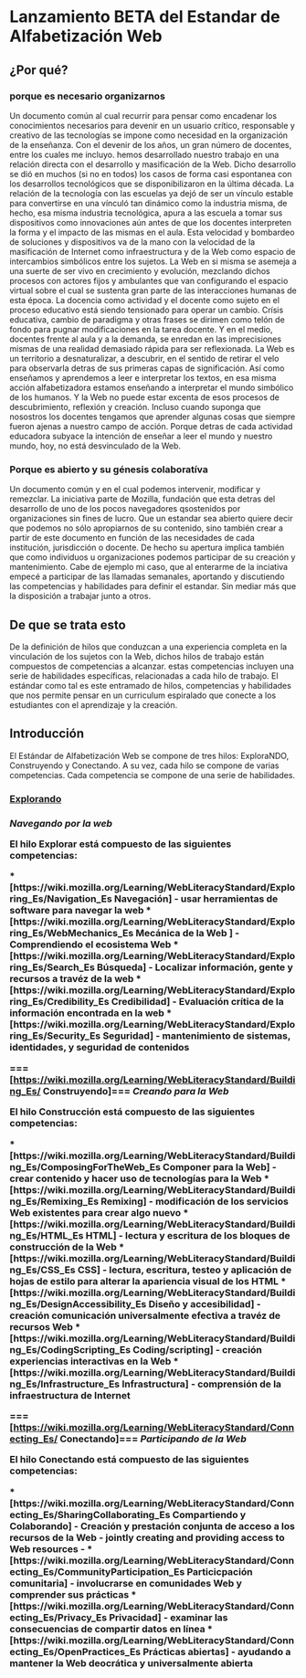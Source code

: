 # Lanzamiento BETA del Estandar de Alfabetización Web
## ¿Por qué?
### porque es necesario organizarnos
Un documento común al cual recurrir para pensar como encadenar los conocimientos necesarios para devenir en un usuario crítico, responsable y creativo de las tecnologías se impone como necesidad en la organización de la enseñanza. Con el devenir de los años, un gran número de docentes, entre los cuales me incluyo. hemos desarrollado nuestro trabajo en una relación directa con el desarrollo y masificación de la Web.
Dicho desarrollo se dió en muchos (si no en todos) los casos de forma casi espontanea con los desarrollos tecnológicos que se disponibilizaron en la última década.
La relación de la tecnología con las escuelas ya dejó de ser un vínculo estable para convertirse en una vínculó tan dinámico como la industria misma, de hecho, esa misma industria tecnológica, apura a las escuela a tomar sus dispositivos como innovaciones aún antes de que los docentes interpreten la forma y el impacto de las mismas en el aula.
Esta velocidad y bombardeo de soluciones y dispositivos va de la mano con la velocidad de la masificación de Internet como infraestructura y de la Web como espacio de intercambios simbólicos entre los sujetos.
La Web en si misma se asemeja a una suerte de ser vivo en crecimiento y evolución, mezclando dichos procesos con actores fijos y ambulantes que van configurando el espacio virtual sobre el cual se sustenta gran parte de las interacciones humanas de esta época.
La docencia como actividad y el docente como sujeto en el proceso educativo está siendo tensionado para operar un cambio. Crísis educativa, cambio de paradigma y otras frases se dirimen como telón de fondo para pugnar modificaciones en la tarea docente. Y en el medio, docentes frente al aula y a la demanda, se enredan en las imprecisiones mismas de una realidad demasiado rápida para ser reflexionada.
La Web es un territorio a desnaturalizar, a descubrir, en el sentido de retirar el velo para observarla detras de sus primeras capas de significación. Así como enseñamos y aprendemos a leer e interpretar los textos, en esa misma acción alfabetizadora estamos enseñando a interpretar el mundo simbólico de los humanos. Y la Web no puede estar excenta de esos procesos de descubrimiento, reflexión y creación. Incluso cuando suponga que nosostros los docentes tengamos que aprender algunas cosas que siempre fueron ajenas a nuestro campo de acción. Porque detras de cada actividad educadora subyace la intención de enseñar a leer el mundo y nuestro mundo, hoy, no está desvinculado de la Web.

### Porque es abierto y su génesis colaboratíva
Un documento común y en el cual podemos intervenir, modificar y remezclar. La iniciativa parte de Mozilla, fundación que esta detras del desarrollo de uno de los pocos navegadores qsostenidos por organizaciones sin fines de lucro. Que un estandar sea abierto quiere decir que podemos no sólo apropiarnos de su contenido, sino también crear a partir de este documento en función de las necesidades de cada institución, jurisdicción o docente. De hecho su apertura implica también que como individuos u organizaciones podemos participar de su creación y mantenimiento.
Cabe de ejemplo mi caso, que al enterarme de la inciativa empecé a participar de las llamadas semanales, aportando y discutiendo las competencias y habilidades para definir el estandar. Sin mediar más que la disposición a trabajar junto a otros.

## De que se trata esto

De la definición de hilos que conduzcan a una experiencia completa en la vinculación de los sujetos con la Web, dichos hilos de trabajo están compuestos de competencias a alcanzar. estas competencias incluyen una serie de habilidades específicas, relacionadas a cada hilo de trabajo. El estándar como tal es este entramado de hilos, competencias y habilidades que nos permite pensar en un curriculum espiralado que conecte a los estudiantes con el aprendizaje y la creación.

<h2>Introducción</h2>

El Estándar de Alfabetización Web se compone de tres hilos: ExploraNDO, Construyendo y Conectando. A su vez, cada hilo se compone de varias competencias. Cada competencia se compone de una serie de habilidades.

<h3><a href="https://wiki.mozilla.org/Learning/WebLiteracyStandard/Exploring_Es/"> Explorando</a><h3>
<em>Navegando por la web</em>
<p>El hilo Explorar está compuesto de las siguientes competencias:</p>
* <strong>[https://wiki.mozilla.org/Learning/WebLiteracyStandard/Exploring_Es/Navigation_Es Navegación]</strong> - usar herramientas de software para navegar la web
* <strong>[https://wiki.mozilla.org/Learning/WebLiteracyStandard/Exploring_Es/WebMechanics_Es Mecánica de la Web ]</strong> - Comprendiendo el ecosistema Web
* <strong>[https://wiki.mozilla.org/Learning/WebLiteracyStandard/Exploring_Es/Search_Es Búsqueda]</strong> - Localizar información, gente y recursos a travéz de la web
* <strong>[https://wiki.mozilla.org/Learning/WebLiteracyStandard/Exploring_Es/Credibility_Es Credibilidad]</strong> - Evaluación crítica de la información encontrada en la web
* <strong>[https://wiki.mozilla.org/Learning/WebLiteracyStandard/Exploring_Es/Security_Es Seguridad]</strong> - mantenimiento de sistemas, identidades, y seguridad de contenidos

<br />

===[https://wiki.mozilla.org/Learning/WebLiteracyStandard/Building_Es/ Construyendo]===
<em>Creando para la Web</em>
<p>El hilo Construcción está compuesto de las siguientes competencias:</p>
* <strong>[https://wiki.mozilla.org/Learning/WebLiteracyStandard/Building_Es/ComposingForTheWeb_Es Componer para la Web]</strong> - crear contenido y hacer uso de tecnologías para la Web
* <strong>[https://wiki.mozilla.org/Learning/WebLiteracyStandard/Building_Es/Remixing_Es Remixing]</strong> - modificación de los servicios Web existentes para crear algo nuevo
* <strong>[https://wiki.mozilla.org/Learning/WebLiteracyStandard/Building_Es/HTML_Es HTML]</strong> - lectura y escritura de los bloques de construcción de la Web
* <strong>[https://wiki.mozilla.org/Learning/WebLiteracyStandard/Building_Es/CSS_Es CSS]</strong> - lectura, escritura, testeo y aplicación de hojas de estilo para alterar la apariencia visual de los HTML
* <strong>[https://wiki.mozilla.org/Learning/WebLiteracyStandard/Building_Es/DesignAccessibility_Es Diseño y accesibilidad]</strong> - creación comunicación universalmente efectiva a travéz de recursos Web
* <strong>[https://wiki.mozilla.org/Learning/WebLiteracyStandard/Building_Es/CodingScripting_Es Coding/scripting]</strong> - creación experiencias interactivas en la Web
* <strong>[https://wiki.mozilla.org/Learning/WebLiteracyStandard/Building_Es/Infrastructure_Es Infrastructura]</strong> - comprensión de la infraestructura de Internet
<br />

===[https://wiki.mozilla.org/Learning/WebLiteracyStandard/Connecting_Es/ Conectando]===
<em>Participando de la Web</em>
<p>El hilo Conectando está compuesto de las siguientes competencias:</p>
* <strong>[https://wiki.mozilla.org/Learning/WebLiteracyStandard/Connecting_Es/SharingCollaborating_Es Compartiendo y Colaborando]</strong> - Creación y prestación conjunta de acceso a los recursos de la Web  - jointly creating and providing access to Web resources -
* <strong>[https://wiki.mozilla.org/Learning/WebLiteracyStandard/Connecting_Es/CommunityParticipation_Es Particicpación comunitaria]</strong> - involucrarse en comunidades Web y comprender sus prácticas
* <strong>[https://wiki.mozilla.org/Learning/WebLiteracyStandard/Connecting_Es/Privacy_Es Privacidad]</strong> - examinar las consecuencias de compartir datos en línea
* <strong>[https://wiki.mozilla.org/Learning/WebLiteracyStandard/Connecting_Es/OpenPractices_Es Prácticas abiertas]</strong> - ayudando a mantener la Web deocrática y universalmente abierta
